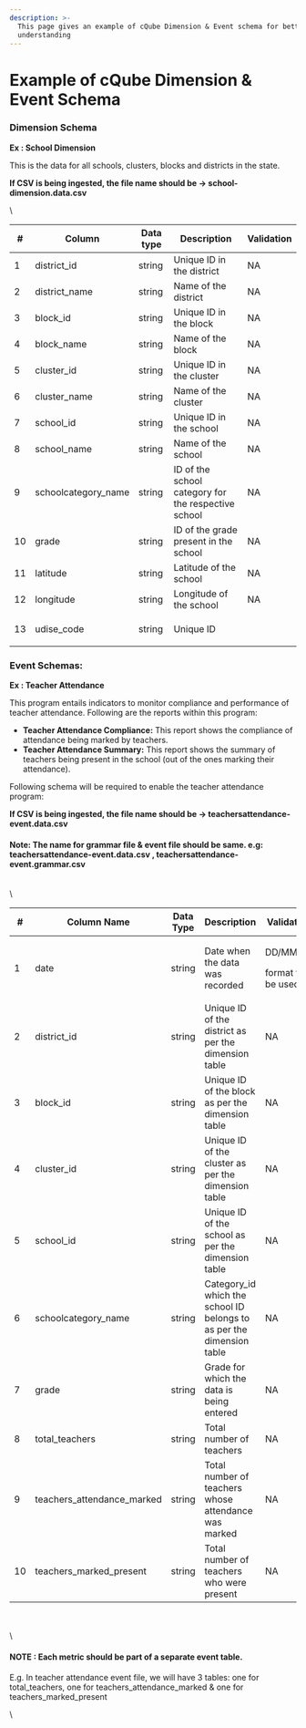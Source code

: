 ```yaml
---
description: >-
  This page gives an example of cQube Dimension & Event schema for better
  understanding
---
```


# Example of cQube Dimension & Event Schema

### **Dimension Schema**

**Ex : School Dimension**



This is the data for all schools, clusters, blocks and districts in the state.

**If CSV is being ingested, the file name should be -> school-dimension.data.csv**

\


| #  | Column               | Data type | Description                                         | Validation  |
| -- | -------------------- | --------- | --------------------------------------------------- | ----------- |
| 1  | district\_id         | string    | Unique ID in the district                           | NA          |
| 2  | district\_name       | string    | Name of the district                                | NA          |
| 3  | block\_id            | string    | Unique ID in the block                              | NA          |
| 4  | block\_name          | string    | Name of the block                                   | NA          |
| 5  | cluster\_id          | string    | Unique ID in the cluster                            | NA          |
| 6  | cluster\_name        | string    | Name of the cluster                                 | NA          |
| 7  | school\_id           | string    | Unique ID in the school                             | NA          |
| 8  | school\_name         | string    | Name of the school                                  | NA          |
| 9  | schoolcategory\_name | string    | ID of the school category for the respective school | NA          |
| 10 | grade                | string    | ID of the grade present in the school               | NA          |
| 11 | latitude             | string    | Latitude of the school                              | NA          |
| 12 | longitude            | string    | Longitude of the school                             | NA          |
| 13 | udise\_code          | string    | Unique ID                                           | <p><br></p> |

###

### Event Schemas:

**Ex : Teacher Attendance**



This program entails indicators to monitor compliance and performance of teacher attendance. Following are the reports within this program:

* **Teacher Attendance Compliance:** This report shows the compliance of attendance being marked by teachers.
* **Teacher Attendance Summary:** This report shows the summary of teachers being present in the school (out of the ones marking their attendance).

Following schema will be required to enable the teacher attendance program:

**If CSV is being ingested, the file name should be -> teachersattendance-event.data.csv**

#### **Note: The name for grammar file & event file should be same. e.g: teachersattendance-event.data.csv , teachersattendance-event.grammar.csv**

\
\


| #  | Column Name                  | Data Type | Description                                                            | Validation                              |
| -- | ---------------------------- | --------- | ---------------------------------------------------------------------- | --------------------------------------- |
| 1  | date                         | string    | Date when the data was recorded                                        | <p>DD/MM/YY</p><p>format to be used</p> |
| 2  | district\_id                 | string    | Unique ID of the district as per the dimension table                   | NA                                      |
| 3  | block\_id                    | string    | Unique ID of the block as per the dimension table                      | NA                                      |
| 4  | cluster\_id                  | string    | Unique ID of the cluster as per the dimension table                    | NA                                      |
| 5  | school\_id                   | string    | Unique ID of the school as per the dimension table                     | NA                                      |
| 6  | schoolcategory\_name         | string    | Category\_id which the school ID belongs to as per the dimension table | NA                                      |
| 7  | grade                        | string    | Grade for which the data is being entered                              | NA                                      |
| 8  | total\_teachers              | string    | Total number of teachers                                               | NA                                      |
| 9  | teachers\_attendance\_marked | string    | Total number of teachers whose attendance was marked                   | NA                                      |
| 10 | teachers\_marked\_present    | string    | Total number of teachers who were present                              | NA                                      |

\
\
\


#### NOTE :  Each metric should be part of a separate event table.&#x20;

E.g. In teacher attendance event file, we will have 3 tables: one for total\_teachers, one for teachers\_attendance\_marked & one for teachers\_marked\_present

\
